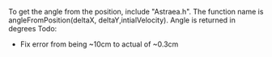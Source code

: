 To get the angle from the position, include "Astraea.h". The function name is angleFromPosition(deltaX, deltaY,intialVelocity). Angle is returned in degrees
Todo:
 - Fix error from being ~10cm to actual of ~0.3cm

